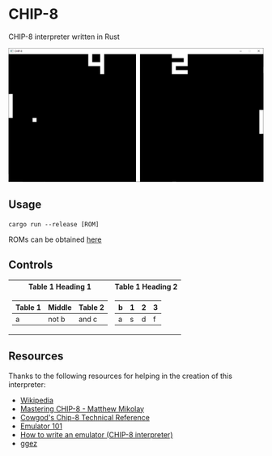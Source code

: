 # CHIP-8

CHIP-8 interpreter written in Rust

![Screenshot](Screenshot.png)

## Usage

```
cargo run --release [ROM]
```

ROMs can be obtained [here](https://www.zophar.net/pdroms/chip8/chip-8-games-pack.html)

## Controls

<table>
<tr><th>Table 1 Heading 1 </th><th>Table 1 Heading 2</th></tr>
<tr><td>

|Table 1| Middle | Table 2|
|--|--|--|
|a| not b|and c |

</td><td>

|b|1|2|3| 
|--|--|--|--|
|a|s|d|f|

</td></tr> </table>

## Resources

Thanks to the following resources for helping in the creation of this interpreter:
* [Wikipedia](https://en.wikipedia.org/wiki/CHIP-8)
* [Mastering CHIP-8 - Matthew Mikolay](http://mattmik.com/files/chip8/mastering/chip8.html)
* [Cowgod's Chip-8 Technical Reference](http://devernay.free.fr/hacks/chip8/C8TECH10.HTM)
* [Emulator 101](http://www.emulator101.com/)
* [How to write an emulator (CHIP-8 interpreter)](http://www.multigesture.net/articles/how-to-write-an-emulator-chip-8-interpreter/)
* [ggez](https://ggez.rs/)
